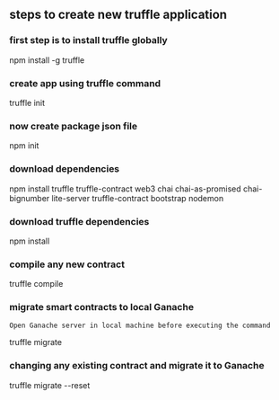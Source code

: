 ## steps to create new truffle application

### first step is to install truffle globally

npm install -g truffle

### create app using truffle command

truffle init

### now create package json file

npm init

### download dependencies

npm install truffle truffle-contract web3 chai chai-as-promised chai-bignumber lite-server truffle-contract bootstrap nodemon

### download truffle dependencies

npm install

### compile any new contract

truffle compile

### migrate smart contracts to local Ganache

`
Open Ganache server in local machine before executing the command
`

truffle migrate

### changing any existing contract and migrate it to Ganache

truffle migrate --reset

